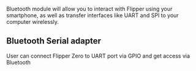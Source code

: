 Bluetooth module will allow you to interact with Flipper using your smartphone, as well as transfer interfaces like UART and SPI to your computer wirelessly. 


## Bluetooth Serial adapter

User can connect Flipper Zero to UART port via GPIO and get access via Bluetooth